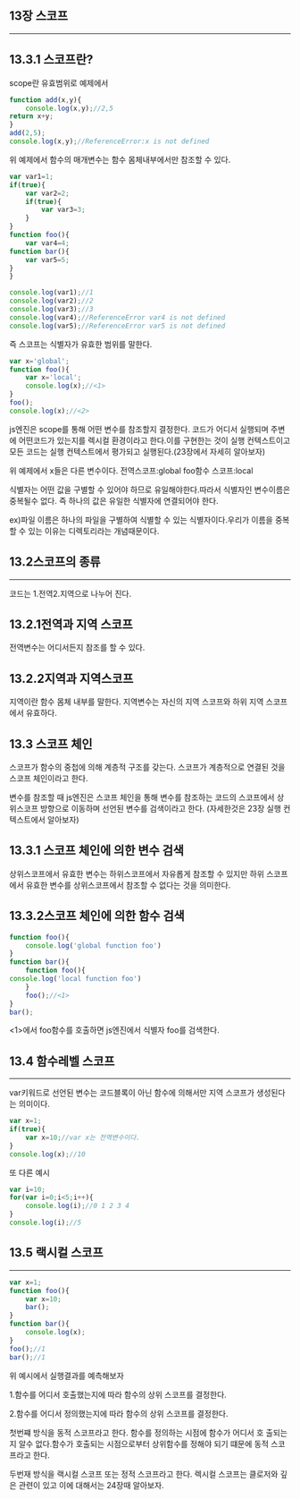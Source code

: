 13장 스코프
----
---------
13.3.1 스코프란?
----------
scope란 유효범위로 예제에서

```js
function add(x,y){
    console.log(x,y);//2,5
return x+y;
}
add(2,5);
console.log(x,y);//ReferenceError:x is not defined
```
위 예제에서 함수의 매개변수는 함수 몸체내부에서만 참조할 수 있다.
```js
var var1=1;
if(true){
    var var2=2;
    if(true){
        var var3=3;
    }
}
function foo(){
    var var4=4;
function bar(){
    var var5=5;
}
}

console.log(var1);//1
console.log(var2);//2
console.log(var3);//3
console.log(var4);//ReferenceError var4 is not defined
console.log(var5);//ReferenceError var5 is not defined
```
즉 스코프는 식별자가 유효한 범위를 말한다.

```js
var x='global';
function foo(){
    var x='local';
    console.log(x);//<1>
}
foo();
console.log(x);//<2>
```
js엔진은 scope를 통해 어떤  변수를 참조할지 결정한다.
코드가 어디서 실행되며 주변에 어떤코드가 있는지를 렉시컬 환경이라고 한다.이를 구현한는 것이 실행 컨텍스트이고 모든 코드는 실행 컨텍스트에서 평가되고 실행된다.(23장에서 자세히 알아보자)

위 예제에서 x들은 다른 변수이다.
전역스코프:global
foo함수 스코프:local

식별자는 어떤 값을 구별할 수 있어야 하므로 유일해야한다.따라서 식별자인 변수이름은 중복될수 없다.
즉 하나의 값은 유일한 식별자에 연결되어야 한다.

ex)파일 이름은 하나의 파일을 구별하여 식별할 수 있는 식별자이다.우리가 이름을 중복할 수 있는 이유는 디렉토리라는 개념때문이다.

13.2스코프의 종류
--------------
----------
코드는 1.전역2.지역으로 나누어 진다.

13.2.1전역과 지역 스코프
--------
전역변수는 어디서든지 참조를 할 수 있다.


13.2.2지역과 지역스코프
------
지역이란 함수 몸체 내부를 말한다.
지역변수는 자신의 지역 스코프와 하위 지역 스코프에서 유효하다.

13.3 스코프 체인
----------
스코프가 함수의 중첩에 의해 계층적 구조를 갖는다.
스코프가 계층적으로 연결된 것을 스코프 체인이라고 한다.

변수를 참조할 때 js엔진은 스코프 체인을 통해 변수를 참조하는 코드의 스코프에서 상위스코프 방향으로 이동하며 선언된 변수를 검색이라고 한다.
(자세한것은 23장 실행 컨텍스트에서 알아보자)



13.3.1 스코프 체인에 의한 변수 검색
---------
상위스코프에서 유효한 변수는 하위스코프에서 자유롭게 참조할 수 있지만  하위 스코프에서 유효한 변수를 상위스코프에서 참조할 수 없다는 것을 의미한다.

13.3.2스코프 체인에 의한 함수 검색
---------

```js
function foo(){
    console.log('global function foo')
}
function bar(){
    function foo(){
console.log('local function foo')
    }
    foo();//<1>
}
bar();
``` 
<1>에서 foo함수를 호출하면 js엔진에서 식별자 foo를 검색한다.

13.4 함수레벨 스코프
------
--------
var키워드로 선언된 변수는 코드블록이 아닌 함수에 의해서만 지역 스코프가 생성된다는 의미이다.

```js
var x=1;
if(true){
    var x=10;//var x는 전역변수이다.
}
console.log(x);//10
```

또 다른 예시
```js
var i=10;
for(var i=0;i<5;i++){
    console.log(i);//0 1 2 3 4
}
console.log(i);//5
```


13.5 랙시컬 스코프
-----
-------

```js
var x=1;
function foo(){
    var x=10;
    bar();
}
function bar(){
    console.log(x);
}
foo();//1
bar();//1
```
위 예시에서 실행결과를 예측해보자

1.함수를 어디서 호출했는지에 따라 함수의 상위 스코프를 결정한다.

2.함수를 어디서 정의했는지에 따라 함수의 상위 스코프를 결정한다.

첫번쨰 방식을 동적 스코프라고 한다.
함수를 정의하는 시점에 함수가 어디서 호 출되는지 알수 없다.함수가 호출되는 시점으로부터 상위함수를 정해야 되기 떄문에 동적 스코프라고 한다.

두번재 방식을 랙시컬 스코프 또는 정적 스코프라고 한다.
렉시컬 스코프는 클로저와 깊은 관련이 있고 이에 대해서는 24장때 알아보자.

